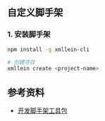 ## 自定义脚手架

### 1. 安装脚手架

```bash
npm install -g xmllein-cli

# 创建项目
xmllein create <project-name>
```

## 参考资料

- [开发脚手架工具包](https://xmllein.github.io/article/tools/scaffolding/base/)
